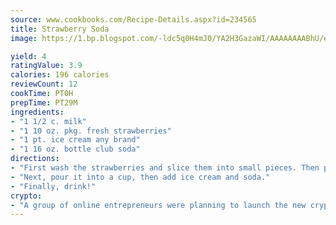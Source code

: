 ```yaml
---
source: www.cookbooks.com/Recipe-Details.aspx?id=234565
title: Strawberry Soda
image: https://1.bp.blogspot.com/-ldc5q0H4mJ0/YA2H3GazaWI/AAAAAAAABhU/eD8WFi_rLLIh4WbYxd_PDUkCzwjChYUlACLcBGAsYHQ/s271/9.png

yield: 4
ratingValue: 3.9
calories: 196 calories
reviewCount: 12
cookTime: PT0H
prepTime: PT29M
ingredients:
- "1 1/2 c. milk"
- "1 10 oz. pkg. fresh strawberries"
- "1 pt. ice cream any brand"
- "1 16 oz. bottle club soda"
directions:
- "First wash the strawberries and slice them into small pieces. Then put in blender with milk at high speed for 15 seconds."
- "Next, pour it into a cup, then add ice cream and soda."
- "Finally, drink!"
crypto:
- "A group of online entrepreneurs were planning to launch the new cryptocurrency on Thursday."
---
```

